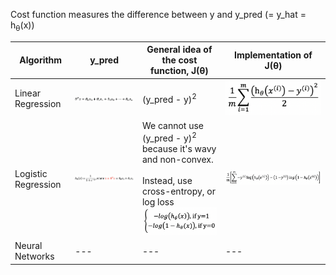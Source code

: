 Cost function measures the difference between y and y_pred (= y_hat = h<sub>θ</sub>(x))

Algorithm | y_pred | General idea of the cost function, J(θ) | Implementation of J(θ)
--- | --- | --- | ---
Linear Regression | <img src="./images/y_hat_linear_regression.png" width="350px"> | (y_pred - y)<sup>2</sup> | <img src="./images/cost_function_linear_regression.png" width="180px">
Logistic Regression | <img src="./images/y_hat_logistic_regression.png" width="350px"> | We cannot use (y_pred - y)<sup>2</sup> because it's wavy and non-convex.<br/><br/>Instead, use cross-entropy, or log loss<br/><img src="./images/cost_function_logistic_regression_idea.png" width="200px"> | <img src="./images/cost_function_logistic_regression_implementation.png" width="400px">
Neural Networks | --- | --- | ---


